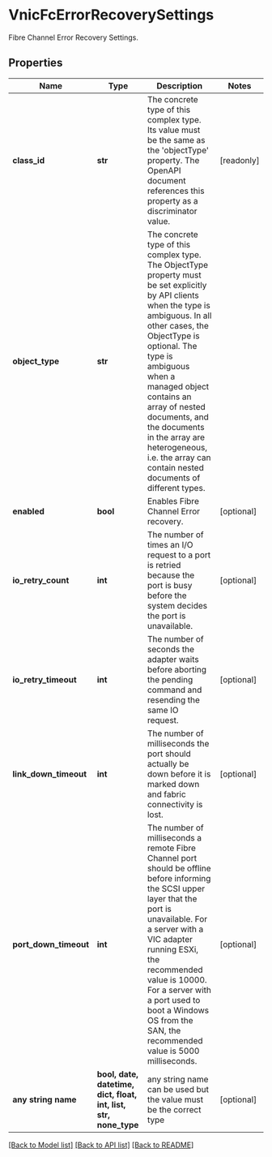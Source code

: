 # VnicFcErrorRecoverySettings

Fibre Channel Error Recovery Settings.
## Properties
Name | Type | Description | Notes
------------ | ------------- | ------------- | -------------
**class_id** | **str** | The concrete type of this complex type. Its value must be the same as the &#39;objectType&#39; property. The OpenAPI document references this property as a discriminator value. | [readonly] 
**object_type** | **str** | The concrete type of this complex type. The ObjectType property must be set explicitly by API clients when the type is ambiguous. In all other cases, the  ObjectType is optional.  The type is ambiguous when a managed object contains an array of nested documents, and the documents in the array are heterogeneous, i.e. the array can contain nested documents of different types. | 
**enabled** | **bool** | Enables Fibre Channel Error recovery. | [optional] 
**io_retry_count** | **int** | The number of times an I/O request to a port is retried because the port is busy before the system decides the port is unavailable. | [optional] 
**io_retry_timeout** | **int** | The number of seconds the adapter waits before aborting the pending command and resending the same IO request. | [optional] 
**link_down_timeout** | **int** | The number of milliseconds the port should actually be down before it is marked down and fabric connectivity is lost. | [optional] 
**port_down_timeout** | **int** | The number of milliseconds a remote Fibre Channel port should be offline before informing the SCSI upper layer that the port is unavailable. For a server with a VIC adapter running ESXi, the recommended value is 10000. For a server with a port used to boot a Windows OS from the SAN, the recommended value is 5000 milliseconds. | [optional] 
**any string name** | **bool, date, datetime, dict, float, int, list, str, none_type** | any string name can be used but the value must be the correct type | [optional]

[[Back to Model list]](../README.md#documentation-for-models) [[Back to API list]](../README.md#documentation-for-api-endpoints) [[Back to README]](../README.md)


